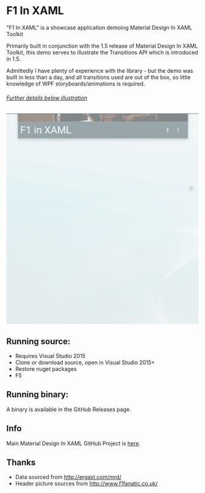 # F1 In XAML
"F1 In XAML" is a showcase application demoing Material Design In XAML Toolkit

Primarily built in conjunction with the 1.5 release of Material Design In XAML Toolkit, this demo serves to illustrate the Transitions API which is introduced in 1.5.

Admittedly I have plenty of experience with the library - but the demo was built in less than a day, and all transitions used are out of the box, so little knowledge of WPF storyboards/animations is required.

###### [Further details below illustration](#Details)

![Alt text](resources/main.gif "Main Demo")

<a name="Details"></a>
## Running source:

* Requires Visual Studio 2015
* Clone or download source, open in Visual Studio 2015+
* Restore nuget packages
* F5
 
## Running binary:
 
 A binary is available in the GitHub Releases page.
 
## Info
 
Main Material Design In XAML GitHub Project is [here](https://github.com/ButchersBoy/MaterialDesignInXamlToolkit).

## Thanks

* Data sourced from http://ergast.com/mrd/
* Header picture sources from http://www.f1fanatic.co.uk/ 


 
 


